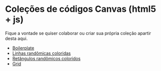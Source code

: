 # Coleções de códigos Canvas (html5 + js)

Fique a vontade se quiser colaborar ou criar sua própria coleção apartir desta aqui.

- [Boilerplate](boilerplate/readme.md)
- [Linhas randômicas coloridas](linhas-rando-coloridas/readme.md)
- [Retângulos randômicos coloridos](retangulos-rando/readme.md)
- [Grid](grid/readme.md)